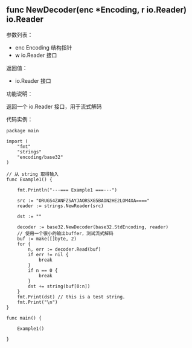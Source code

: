 ## func NewDecoder(enc *Encoding, r io.Reader) io.Reader

参数列表：

- enc Encoding 结构指针
- w io.Reader 接口

返回值：

- io.Reader 接口

功能说明：

返回一个 io.Reader 接口，用于流式解码

代码实例：

    package main

    import (
        "fmt"
        "strings"
        "encoding/base32"
    )

    // 从 string 取得输入
    func Example1() {

        fmt.Println("---=== Example1 ===---")

        src := "ORUGS4ZANFZSAYJAORSXG5BAON2HE2LOM4XA===="
        reader := strings.NewReader(src)

        dst := ""

        decoder := base32.NewDecoder(base32.StdEncoding, reader)
        // 使用一个很小的输出buffer，测试流式解码
        buf := make([]byte, 2)
        for {
            n, err := decoder.Read(buf)
            if err != nil {
                break
            }
            if n == 0 {
                break
            }
            dst += string(buf[0:n])
        }
        fmt.Print(dst) // this is a test string.
        fmt.Print("\n")
    }

    func main() {

        Example1()

    }
